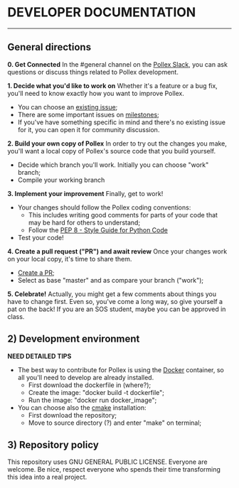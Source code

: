 
 # DEVELOPER DOCUMENTATION
 ------------------------------

 ## General directions
  **0. Get Connected**
  In the #general channel on the [Pollex Slack](sistemasopensource.slack.com), you can ask questions or discuss things related to Pollex development. 

  **1. Decide what you'd like to work on**
  Whether it's a feature or a bug fix, you'll need to know exactly how you want to improve Pollex.

  - You can choose an [existing issue](https://github.com/flossschool/pollex/issues);
  - There are some important issues on [milestones](https://github.com/flossschool/pollex/milestones);
  - If you've have something specific in mind and there's no existing issue for it, you can open it for community discussion.

  **2. Build your own copy of Pollex**
  In order to try out the changes you make, you'll want a local copy of Pollex's source code that you build yourself.

  - Decide which branch you'll work. Initially you can choose "work" branch;
  - Compile your working branch

  **3. Implement your improvement**
  Finally, get to work!

  - Your changes should follow the Pollex coding conventions:
    - This includes writing good comments for parts of your code that may be hard for others to understand;
    - Follow the [PEP 8 - Style Guide for Python Code](https://www.python.org/dev/peps/pep-0008/) 
  - Test your code!

  **4. Create a pull request ("PR") and await review**
  Once your changes work on your local copy, it's time to share them.

   - [Create a PR](https://github.com/flossschool/pollex/compare);
   - Select as base "master" and as compare your branch ("work");
  
  **5. Celebrate!**
  Actually, you might get a few comments about things you have to change first. Even so, you've come a long way, so give yourself a pat on the back! If you are an SOS student, maybe you can be approved in class. 

 ## 2) Development environment
  **NEED DETAILED TIPS**
  - The best way to contribute for Pollex is using the [Docker](https://www.docker.com/) container, so all you'll need to develop are already installed.
    - First download the dockerfile in (where?);
    - Create the image: "docker build -t dockerfile";
    - Run the image: "docker run docker_image";
  - You can choose also the [cmake](https://cmake.org/) installation:
    - First download the repository;
    - Move to source directory (?) and enter "make" on terminal;
  

 ## 3) Repository policy
  This repository uses GNU GENERAL PUBLIC LICENSE.
  Everyone are welcome. Be nice, respect everyone who spends their time transforming this idea into a real project.

  

 


